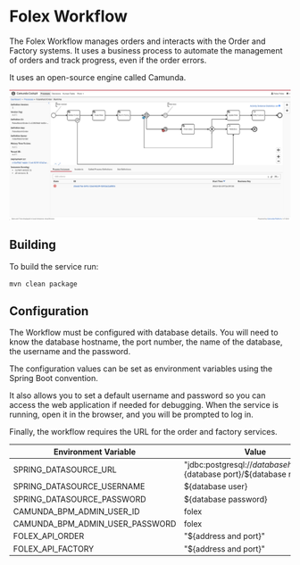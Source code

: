 # Folex Workflow

The Folex Workflow manages orders and interacts with the Order and Factory systems. It uses a business process to automate the management of orders and track progress, even if the order errors.

It uses an open-source engine called Camunda.

![Camunda](../assets/camunda.png)

## Building

To build the service run:

```
mvn clean package
```

## Configuration

The Workflow must be configured with database details. You will need to know the database hostname, the port number, the name of the database, the username and the password.

The configuration values can be set as environment variables using the Spring Boot convention.

It also allows you to set a default username and password so you can access the web application if needed for debugging. When the service is running, open it in the browser, and you will be prompted to log in.

Finally, the workflow requires the URL for the order and factory services.


| Environment Variable            | Value                                                                      |
|---------------------------------|----------------------------------------------------------------------------|
| SPRING_DATASOURCE_URL           | "jdbc:postgresql://${database hostname}:${database port}/${database name}" |
| SPRING_DATASOURCE_USERNAME      | ${database user}                                                           |
| SPRING_DATASOURCE_PASSWORD      | ${database password}                                                       |
| CAMUNDA_BPM_ADMIN_USER_ID       | folex                                                                      |
| CAMUNDA_BPM_ADMIN_USER_PASSWORD | folex                                                                      |
| FOLEX_API_ORDER                 | "${address and port}"                                                      |
| FOLEX_API_FACTORY               | "${address and port}"                                                      |
